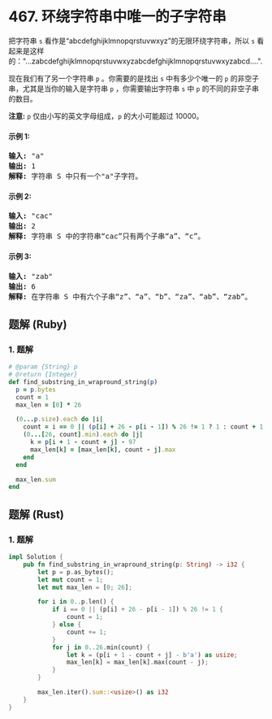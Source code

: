 # 467. 环绕字符串中唯一的子字符串
把字符串 `s` 看作是“abcdefghijklmnopqrstuvwxyz”的无限环绕字符串，所以 `s` 看起来是这样的："...zabcdefghijklmnopqrstuvwxyzabcdefghijklmnopqrstuvwxyzabcd....".

现在我们有了另一个字符串 `p` 。你需要的是找出 `s` 中有多少个唯一的 `p` 的非空子串，尤其是当你的输入是字符串 `p` ，你需要输出字符串 `s` 中 `p` 的不同的非空子串的数目。

**注意:** `p` 仅由小写的英文字母组成，`p` 的大小可能超过 10000。

#### 示例 1:
<pre>
<strong>输入:</strong> "a"
<strong>输出:</strong> 1
<strong>解释:</strong> 字符串 S 中只有一个"a"子字符。
</pre>

#### 示例 2:
<pre>
<strong>输入:</strong> "cac"
<strong>输出:</strong> 2
<strong>解释:</strong> 字符串 S 中的字符串“cac”只有两个子串“a”、“c”。
</pre>

#### 示例 3:
<pre>
<strong>输入:</strong> "zab"
<strong>输出:</strong> 6
<strong>解释:</strong> 在字符串 S 中有六个子串“z”、“a”、“b”、“za”、“ab”、“zab”。
</pre>

## 题解 (Ruby)

### 1. 题解
```Ruby
# @param {String} p
# @return {Integer}
def find_substring_in_wrapround_string(p)
  p = p.bytes
  count = 1
  max_len = [0] * 26

  (0...p.size).each do |i|
    count = i == 0 || (p[i] + 26 - p[i - 1]) % 26 != 1 ? 1 : count + 1
    (0...[26, count].min).each do |j|
      k = p[i + 1 - count + j] - 97
      max_len[k] = [max_len[k], count - j].max
    end
  end

  max_len.sum
end
```

## 题解 (Rust)

### 1. 题解
```Rust
impl Solution {
    pub fn find_substring_in_wrapround_string(p: String) -> i32 {
        let p = p.as_bytes();
        let mut count = 1;
        let mut max_len = [0; 26];

        for i in 0..p.len() {
            if i == 0 || (p[i] + 26 - p[i - 1]) % 26 != 1 {
                count = 1;
            } else {
                count += 1;
            }
            for j in 0..26.min(count) {
                let k = (p[i + 1 - count + j] - b'a') as usize;
                max_len[k] = max_len[k].max(count - j);
            }
        }

        max_len.iter().sum::<usize>() as i32
    }
}
```
